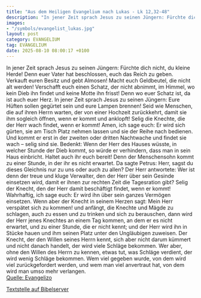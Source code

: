 ```yaml
---
title: "Aus dem Heiligen Evangelium nach Lukas - Lk 12,32-48"
description: "In jener Zeit sprach Jesus zu seinen Jüngern: Fürchte dich nicht, du kleine Herde! Denn euer Vater hat beschlossen, euch das Reich zu geben. Verkauft euren Besitz und gebt Almosen! Macht euch Geldbeutel, die nicht alt werden! Verschafft euch einen Schatz, der nicht abnimmt, im Hi...."
images:
- "/symbols/evangelist_lukas.jpg"
layout: post
category: EVANGELIUM
tag: EVANGELIUM
date: 2025-08-10 08:00:17 +0100
---
```

In jener Zeit sprach Jesus zu seinen Jüngern: Fürchte dich nicht, du kleine Herde! Denn euer Vater hat beschlossen, euch das Reich zu geben.
Verkauft euren Besitz und gebt Almosen! Macht euch Geldbeutel, die nicht alt werden! Verschafft euch einen Schatz, der nicht abnimmt, im Himmel, wo kein Dieb ihn findet und keine Motte ihn frisst!
Denn wo euer Schatz ist, da ist auch euer Herz.<!--more-->
In jener Zeit sprach Jesus zu seinen Jüngern: Eure Hüften sollen gegürtet sein und eure Lampen brennen!
Seid wie Menschen, die auf ihren Herrn warten, der von einer Hochzeit zurückkehrt, damit sie ihm sogleich öffnen, wenn er kommt und anklopft!
Selig die Knechte, die der Herr wach findet, wenn er kommt! Amen, ich sage euch: Er wird sich gürten, sie am Tisch Platz nehmen lassen und sie der Reihe nach bedienen.
Und kommt er erst in der zweiten oder dritten Nachtwache und findet sie wach – selig sind sie.
Bedenkt: Wenn der Herr des Hauses wüsste, in welcher Stunde der Dieb kommt, so würde er verhindern, dass man in sein Haus einbricht.
Haltet auch ihr euch bereit! Denn der Menschensohn kommt zu einer Stunde, in der ihr es nicht erwartet.
Da sagte Petrus: Herr, sagst du dieses Gleichnis nur zu uns oder auch zu allen?
Der Herr antwortete: Wer ist denn der treue und kluge Verwalter, den der Herr über sein Gesinde einsetzen wird, damit er ihnen zur rechten Zeit die Tagesration gibt?
Selig der Knecht, den der Herr damit beschäftigt findet, wenn er kommt!
Wahrhaftig, ich sage euch: Er wird ihn über sein ganzes Vermögen einsetzen.
Wenn aber der Knecht in seinem Herzen sagt: Mein Herr verspätet sich zu kommen! und anfängt, die Knechte und Mägde zu schlagen, auch zu essen und zu trinken und sich zu berauschen,
dann wird der Herr jenes Knechtes an einem Tag kommen, an dem er es nicht erwartet, und zu einer Stunde, die er nicht kennt; und der Herr wird ihn in Stücke hauen und ihm seinen Platz unter den Ungläubigen zuweisen.
Der Knecht, der den Willen seines Herrn kennt, sich aber nicht darum kümmert und nicht danach handelt, der wird viele Schläge bekommen.
Wer aber, ohne den Willen des Herrn zu kennen, etwas tut, was Schläge verdient, der wird wenig Schläge bekommen. Wem viel gegeben wurde, von dem wird viel zurückgefordert werden, und wem man viel anvertraut hat, von dem wird man umso mehr verlangen.<br>
[Quelle: Evangelizo](https://evangeliumtagfuertag.org/DE/gospel)

[Textstelle auf Bibelserver](https://www.bibleserver.com/EU/Lukas12,32-48)
